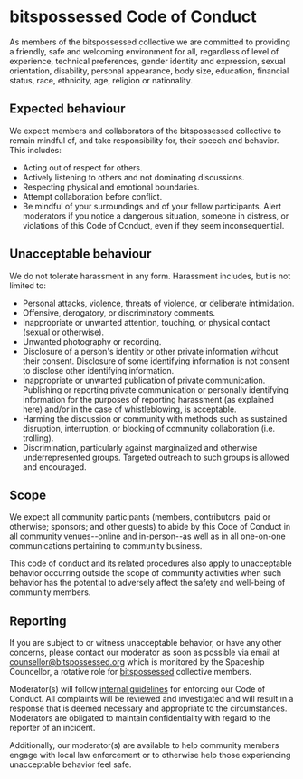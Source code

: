 # bitspossessed Code of Conduct

<div class="container-medium">
  <div class="grid-item grid-item-mb">
  As members of the bitspossessed collective we are committed to providing a friendly, safe and welcoming environment for all, regardless of level of experience,
  technical preferences, gender identity and expression, sexual orientation, disability, personal appearance, body size, education, financial status, race,
  ethnicity, age, religion or nationality.
  </div>

  <div class="grid-item grid-item-mb">
  <h2>Expected behaviour</h2>

We expect members and collaborators of the bitspossessed collective to remain mindful of, and take responsibility for, their speech and behavior. This includes:

- Acting out of respect for others.
- Actively listening to others and not dominating discussions.
- Respecting physical and emotional boundaries.
- Attempt collaboration before conflict.
- Be mindful of your surroundings and of your fellow participants. Alert moderators if you notice a dangerous situation, someone in distress, or violations of
this Code of Conduct, even if they seem inconsequential.
</div>

  <div class="grid-item grid-item-mb">
  <h2>Unacceptable behaviour</h2>

We do not tolerate harassment in any form. Harassment includes, but is not limited to:

  <ul>
    <li>Personal attacks, violence, threats of violence, or deliberate intimidation.</li>
    <li>Offensive, derogatory, or discriminatory comments.</li>
    <li>Inappropriate or unwanted attention, touching, or physical contact (sexual or otherwise).</li>
    <li>Unwanted photography or recording.</li>
    <li>Disclosure of a person's identity or other private information without their consent. Disclosure of some identifying information is not consent to disclose
    other identifying information.</li>
    <li>Inappropriate or unwanted publication of private communication. Publishing or reporting private communication or personally identifying information for the
    purposes of reporting harassment (as explained here) and/or in the case of whistleblowing, is acceptable.</li>
    <li>Harming the discussion or community with methods such as sustained disruption, interruption, or blocking of community collaboration (i.e. trolling).</li>
    <li>Discrimination, particularly against marginalized and otherwise underrepresented groups. Targeted outreach to such groups is allowed and encouraged.</li>
  </ul>

  </div>

  <div class="grid-item grid-item-mb">
  <h2>Scope</h2>

We expect all community participants (members, contributors, paid or otherwise; sponsors; and other guests) to abide by this Code of Conduct in all community
venues--online and in-person--as well as in all one-on-one communications pertaining to community business.

This code of conduct and its related procedures also apply to unacceptable behavior occurring outside the scope of community activities when such behavior has
the potential to adversely affect the safety and well-being of community members.

  </div>

  <div class="grid-item grid-item-mb">
  <h2>Reporting</h2>

If you are subject to or witness unacceptable behavior, or have any other concerns, please contact our moderator as soon as possible via email at
<a href = "mailto: counsellor@bitspossessed.org">counsellor@bitspossessed.org</a> which is monitored by the Spaceship Councellor, a rotative role for
<a href="https://bitspossessed.org/" target="_blank">bitspossessed</a> collective members.

Moderator(s) will follow <a href="https://geekfeminism.wikia.org/wiki/Conference_anti-harassment/Responding_to_reports" target="_blank">internal guidelines</a>
for enforcing our Code of Conduct. All complaints will be reviewed and investigated and will result in a response that is deemed necessary and appropriate to
the circumstances. Moderators are obligated to maintain confidentiality with regard to the reporter of an incident.

Additionally, our moderator(s) are available to help community members engage with local law enforcement or to otherwise help those experiencing unacceptable
behavior feel safe.

  </div>
</div>

